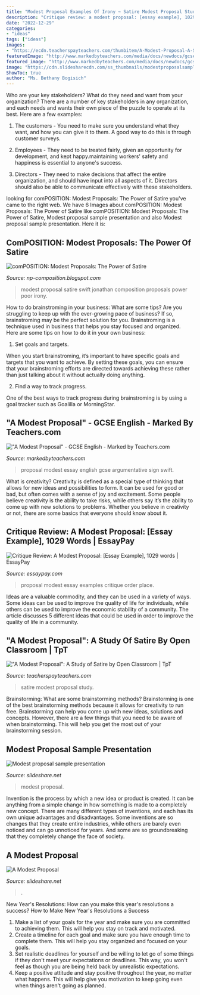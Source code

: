 ```yaml
---
title: "Modest Proposal Examples Of Irony ~ Satire Modest Proposal Study"
description: "Critique review: a modest proposal: [essay example], 1029 words"
date: "2022-12-29"
categories:
- "ideas"
tags: ["ideas"]
images:
- "https://ecdn.teacherspayteachers.com/thumbitem/A-Modest-Proposal-A-Study-of-Satire-066950000-1377888265-1500876148/original-852598-4.jpg"
featuredImage: "http://www.markedbyteachers.com/media/docs/newdocs/gcse/english/english_literature/prose_fiction/jonathan_swift/75734/images/full/img_cropped_1.png"
featured_image: "http://www.markedbyteachers.com/media/docs/newdocs/gcse/english/english_literature/prose_fiction/jonathan_swift/75734/images/full/img_cropped_1.png"
image: "https://cdn.slidesharecdn.com/ss_thumbnails/modestproposalsamplepresentation-140917192744-phpapp01-thumbnail-4.jpg?cb=1410982131"
ShowToc: true
author: "Ms. Bethany Bogisich"
---
```



Who are your key stakeholders? What do they need and want from your organization?
There are a number of key stakeholders in any organization, and each needs and wants their own piece of the puzzle to operate at its best. Here are a few examples:
1. The customers - You need to make sure you understand what they want, and how you can give it to them. A good way to do this is through customer surveys.

2. Employees - They need to be treated fairly, given an opportunity for development, and kept happy.maintaining workers' safety and happiness is essential to anyone's success.

3. Directors - They need to make decisions that affect the entire organization, and should have input into all aspects of it. Directors should also be able to communicate effectively with these stakeholders.

	

		
looking for comPOSITION: Modest Proposals: The Power of Satire you've came to the right web. We have 6 Images about comPOSITION: Modest Proposals: The Power of Satire like comPOSITION: Modest Proposals: The Power of Satire, Modest proposal sample presentation and also Modest proposal sample presentation. Here it is:
		
    
## ComPOSITION: Modest Proposals: The Power Of Satire

<img loading=lazy src="http://1.bp.blogspot.com/-VwijiYQkNrM/TrLB_XyUXhI/AAAAAAAAAJs/zO1mRPJ8zUw/s1600/a-modest-proposal.jpg" onerror="this.onerror=null;this.src='https://tse2.mm.bing.net/th?id=OIP.bI2Wi-hD4eXZMqKehYv2xwAAAA&amp;pid=15.1';" alt="comPOSITION: Modest Proposals: The Power of Satire">

_Source: np-composition.blogspot.com_

>modest proposal satire swift jonathan composition proposals power poor irony. 

	

How to do brainstroming in your business: What are some tips?
Are you struggling to keep up with the ever-growing pace of business? If so, brainstroming may be the perfect solution for you. Brainstroming is a technique used in business that helps you stay focused and organized. Here are some tips on how to do it in your own business: 
1. Set goals and targets.

When you start brainstroming, it’s important to have specific goals and targets that you want to achieve. By setting these goals, you can ensure that your brainstroming efforts are directed towards achieving these rather than just talking about it without actually doing anything. 

2. Find a way to track progress.

One of the best ways to track progress during brainstroming is by using a goal tracker such as Goalilla or MorningStar.

    
## &quot;A Modest Proposal&quot; - GCSE English - Marked By Teachers.com

<img loading=lazy src="http://www.markedbyteachers.com/media/docs/newdocs/gcse/english/english_literature/prose_fiction/jonathan_swift/75734/images/full/img_cropped_1.png" onerror="this.onerror=null;this.src='https://tse4.mm.bing.net/th?id=OIP.PHz9hqsKQjRaTqAMvKbj1gHaFI&amp;pid=15.1';" alt="&quot;A Modest Proposal&quot; - GCSE English - Marked by Teachers.com">

_Source: markedbyteachers.com_

>proposal modest essay english gcse argumentative sign swift. 

	

What is creativity?
Creativity is defined as a special type of thinking that allows for new ideas and possibilities to form. It can be used for good or bad, but often comes with a sense of joy and excitement. Some people believe creativity is the ability to take risks, while others say it’s the ability to come up with new solutions to problems. Whether you believe in creativity or not, there are some basics that everyone should know about it.

    
## Critique Review: A Modest Proposal: [Essay Example], 1029 Words | EssayPay

<img loading=lazy src="https://essaypay.com/images/examples/a-modest-proposal-essay-essay.png" onerror="this.onerror=null;this.src='https://tse4.mm.bing.net/th?id=OIP.fU57fcB0xQiqIaX_RK4s4AHaFh&amp;pid=15.1';" alt="Critique Review: A Modest Proposal: [Essay Example], 1029 words | EssayPay">

_Source: essaypay.com_

>proposal modest essay examples critique order place. 

	

Ideas are a valuable commodity, and they can be used in a variety of ways. Some ideas can be used to improve the quality of life for individuals, while others can be used to improve the economic stability of a community. The article discusses 5 different ideas that could be used in order to improve the quality of life in a community.

    
## &quot;A Modest Proposal&quot;: A Study Of Satire By Open Classroom | TpT

<img loading=lazy src="https://ecdn.teacherspayteachers.com/thumbitem/A-Modest-Proposal-A-Study-of-Satire-066950000-1377888265-1500876148/original-852598-4.jpg" onerror="this.onerror=null;this.src='https://tse1.mm.bing.net/th?id=OIP.xu0J6bS8AMHgw7uSkcHe-AAAAA&amp;pid=15.1';" alt="&quot;A Modest Proposal&quot;: A Study of Satire by Open Classroom | TpT">

_Source: teacherspayteachers.com_

>satire modest proposal study. 

	

Brainstorming: What are some brainstorming methods?
Brainstorming is one of the best brainstorming methods because it allows for creativity to run free. Brainstorming can help you come up with new ideas, solutions and concepts. However, there are a few things that you need to be aware of when brainstorming. This will help you get the most out of your brainstorming session.

    
## Modest Proposal Sample Presentation

<img loading=lazy src="https://cdn.slidesharecdn.com/ss_thumbnails/modestproposalsamplepresentation-140917192744-phpapp01-thumbnail-4.jpg?cb=1410982131" onerror="this.onerror=null;this.src='https://tse4.mm.bing.net/th?id=OIP.E1-_nPTNQCAFRo7J0PLnAgHaFj&amp;pid=15.1';" alt="Modest proposal sample presentation">

_Source: slideshare.net_

>modest proposal. 

	

Invention is the process by which a new idea or product is created. It can be anything from a simple change in how something is made to a completely new concept. There are many different types of inventions, and each has its own unique advantages and disadvantages. Some inventions are so changes that they create entire industries, while others are barely even noticed and can go unnoticed for years. And some are so groundbreaking that they completely change the face of society.

    
## A Modest Proposal

<img loading=lazy src="https://image.slidesharecdn.com/a-modest-proposal-1213154235965174-9/95/a-modest-proposal-4-728.jpg?cb=1213128799" onerror="this.onerror=null;this.src='https://tse3.mm.bing.net/th?id=OIP.Ectkpbev3XpdsMlof6KalQHaFj&amp;pid=15.1';" alt="A Modest Proposal">

_Source: slideshare.net_

>. 

	

New Year's Resolutions: How can you make this year's resolutions a success?
How to Make New Year's Resolutions a Success
1. Make a list of your goals for the year and make sure you are committed to achieving them. This will help you stay on track and motivated.
2. Create a timeline for each goal and make sure you have enough time to complete them. This will help you stay organized and focused on your goals.
3. Set realistic deadlines for yourself and be willing to let go of some things if they don't meet your expectations or deadlines. This way, you won't feel as though you are being held back by unrealistic expectations.
4. Keep a positive attitude and stay positive throughout the year, no matter what happens. This will help give you motivation to keep going even when things aren't going as planned.

